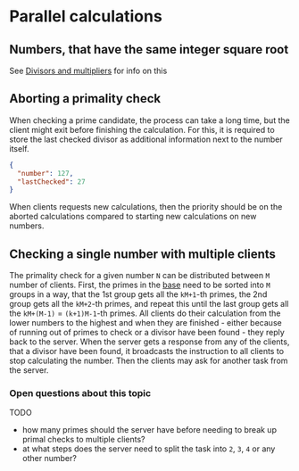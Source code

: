 # Parallel calculations

## Numbers, that have the same integer square root

See [Divisors and multipliers](./divisors-and-multipliers.md#all-possible-squares-for-a-given-divisor-reverse-isqrt) for info on this

## Aborting a primality check

When checking a prime candidate, the process can take a long time, but the client might exit before finishing the calculation. For this, it is required to store the last checked divisor as additional information next to the number itself.

```json
{
  "number": 127,
  "lastChecked": 27
}
```

When clients requests new calculations, then the priority should be on the aborted calculations compared to starting new calculations on new numbers.

## Checking a single number with multiple clients

The primality check for a given number `N` can be distributed between `M` number of clients. First, the primes in the [base](./building-blocks#base) need to be sorted into `M` groups in a way, that the 1st group gets all the `kM+1`-th primes, the 2nd group gets all the `kM+2`-th primes, and repeat this until the last group gets all the `kM+(M-1)` = `(k+1)M-1`-th primes. All clients do their calculation from the lower numbers to the highest and when they are finished - either because of running out of primes to check or a divisor have been found - they reply back to the server. When the server gets a response from any of the clients, that a divisor have been found, it broadcasts the instruction to all clients to stop calculating the number. Then the clients may ask for another task from the server.

### Open questions about this topic

TODO

* how many primes should the server have before needing to break up primal checks to multiple clients?
* at what steps does the server need to split the task into `2`, `3`, `4` or any other number?
